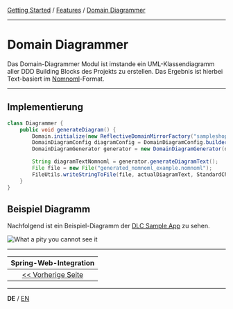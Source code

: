 [Getting Started](../index_de.md) / [Features](../guides/features_de.md) / [Domain Diagrammer](domain_diagrammer_de.md)

---

# Domain Diagrammer
Das Domain-Diagrammer Modul ist imstande ein UML-Klassendiagramm aller DDD Building Blocks 
des Projekts zu erstellen. Das Ergebnis ist hierbei Text-basiert im [Nomnoml](https://nomnoml.com/)-Format.

---

## Implementierung

```Java
class Diagrammer {
    public void generateDiagram() {
        Domain.initialize(new ReflectiveDomainMirrorFactory("sampleshop"));
        DomainDiagramConfig diagramConfig = DomainDiagramConfig.builder().withContextPackageName("sampleshop").build();
        DomainDiagramGenerator generator = new DomainDiagramGenerator(diagramConfig, Domain.getDomainModel());

        String diagramTextNomnoml = generator.generateDiagramText();
        File file = new File("generated_nomnoml_example.nomnoml");
        FileUtils.writeStringToFile(file, actualDiagramText, StandardCharsets.UTF_8);
    }
}
```

## Beispiel Diagramm

Nachfolgend ist ein Beispiel-Diagramm der [DLC Sample App](./../../../sample-project) zu sehen.

![What a pity you cannot see it](./../../../documentation/resources/images/sample_diagram.png "Domain Diagram")


---

|             **Spring-Web-Integration**             |
|:--------------------------------------------------:|
| [<< Vorherige Seite](spring_web_integration_de.md) |

---

**DE** / [EN](../../english/features/domain_diagrammer_en.md)
